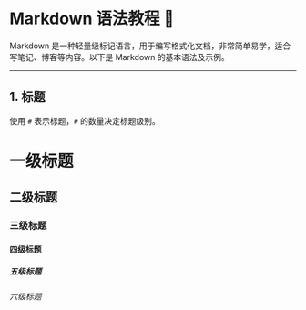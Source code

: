 # Markdown 语法教程 📖

Markdown 是一种轻量级标记语言，用于编写格式化文档，非常简单易学，适合写笔记、博客等内容。以下是 Markdown 的基本语法及示例。

---

## 1. 标题
使用 `#` 表示标题，`#` 的数量决定标题级别。

# 一级标题
## 二级标题
### 三级标题
#### 四级标题
##### 五级标题
###### 六级标题

